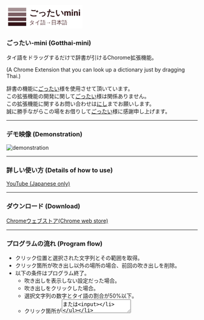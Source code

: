 <img src="./for_description/logo_400.png" width="200">

### ごったい-mini (Gotthai-mini)
タイ語をドラッグするだけで辞書が引けるChorome拡張機能。

(A Chrome Extension that you can look up a dictionary just by dragging Thai.)

辞書の機能に[ごったい](https://www.gotthai.net/)様を使用させて頂いています。  
この拡張機能の開発に関して[ごったい](https://www.gotthai.net/)様は関係ありません。  
この拡張機能に関するお問い合わせは[にし](https://twitter.com/yn_nishi)までお願いします。  
誠に勝手ながらこの場をお借りして[ごったい](https://www.gotthai.net/)様に感謝申し上げます。

---

### デモ映像 (Demonstration)
![demonstration](./for_description/animation.gif)

---

### 詳しい使い方 (Details of how to use)
[YouTube (Japanese only)](https://youtu.be/uHAtoQ3XLl8)

---

### ダウンロード (Download)

[Chromeウェブストア(Chrome web store)](https://chrome.google.com/webstore/detail/%E3%81%94%E3%81%A3%E3%81%9F%E3%81%84mini/ifcgngcnnmdcbnigbmfiedlnkmfiekkb?hl=ja&authuser=0)

---

### プログラムの流れ (Program flow)
- クリック位置と選択された文字列とその範囲を取得。
- クリック箇所が吹き出し以外の場所の場合、前回の吹き出しを削除。
- 以下の条件はプログラム終了。
  - 吹き出しを表示しない設定だった場合。
  - 吹き出しをクリックした場合。
  - 選択文字列の数字とタイ語の割合が50%以下。
  - クリック箇所が<textarea>または<input>
- 選択文字数が20文字以上の場合は検索できない旨のメッセージを表示。
- 以上の条件をクリアした場合に限りごったいと通信を行い、結果を見やすい位置に表示する。

---

### 変更履歴 (Update history)
v1.0.3 twitterで音声再生されない問題解消  
v1.0.2 GoogleAnalitics追加 & GitHubにinitial commit  
v1.0.1 リファクタリング & Googleウェブストア公開  
v1.0.0 完成

